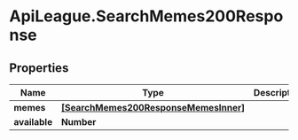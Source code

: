 # ApiLeague.SearchMemes200Response

## Properties

Name | Type | Description | Notes
------------ | ------------- | ------------- | -------------
**memes** | [**[SearchMemes200ResponseMemesInner]**](SearchMemes200ResponseMemesInner.md) |  | [optional] 
**available** | **Number** |  | [optional] 


